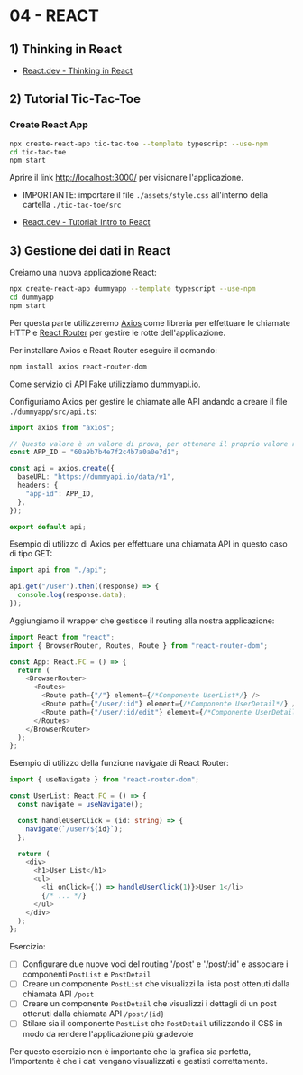 # 04 - REACT

## 1) **Thinking in React**

- [React.dev - Thinking in React](https://react.dev/docs/thinking-in-react)

## 2) **Tutorial Tic-Tac-Toe**

### **Create React App**

```bash
npx create-react-app tic-tac-toe --template typescript --use-npm
cd tic-tac-toe
npm start
```

Aprire il link [http://localhost:3000/](http://localhost:3000/) per visionare l'applicazione.

- IMPORTANTE: importare il file `./assets/style.css` all'interno della cartella `./tic-tac-toe/src`

- [React.dev - Tutorial: Intro to React](https://react.dev/learn/tutorial-tic-tac-toe)

## 3) **Gestione dei dati in React**

Creiamo una nuova applicazione React:

```bash
npx create-react-app dummyapp --template typescript --use-npm
cd dummyapp
npm start
```

Per questa parte utilizzeremo [Axios](https://axios-http.com/) come libreria per effettuare le chiamate HTTP e [React Router](https://reactrouter.com/) per gestire le rotte dell'applicazione.

Per installare Axios e React Router eseguire il comando:

```bash
npm install axios react-router-dom
```

Come servizio di API Fake utilizziamo [dummyapi.io](https://dummyapi.io/).

Configuriamo Axios per gestire le chiamate alle API andando a creare il file `./dummyapp/src/api.ts`:

```typescript
import axios from "axios";

// Questo valore è un valore di prova, per ottenere il proprio valore registrarsi su https://dummyapi.io/
const APP_ID = "60a9b7b4e7f2c4b7a0a0e7d1";

const api = axios.create({
  baseURL: "https://dummyapi.io/data/v1",
  headers: {
    "app-id": APP_ID,
  },
});

export default api;
```

Esempio di utilizzo di Axios per effettuare una chiamata API in questo caso di tipo GET:

```typescript
import api from "./api";

api.get("/user").then((response) => {
  console.log(response.data);
});
```

Aggiungiamo il wrapper che gestisce il routing alla nostra applicazione:

```typescript
import React from "react";
import { BrowserRouter, Routes, Route } from "react-router-dom";

const App: React.FC = () => {
  return (
    <BrowserRouter>
      <Routes>
        <Route path={"/"} element={/*Componente UserList*/} />
        <Route path={"/user/:id"} element={/*Componente UserDetail*/} />
        <Route path={"/user/:id/edit"} element={/*Componente UserDetailEdit*/} />
      </Routes>
    </BrowserRouter>
  );
};
```

Esempio di utilizzo della funzione navigate di React Router:

```typescript
import { useNavigate } from "react-router-dom";

const UserList: React.FC = () => {
  const navigate = useNavigate();

  const handleUserClick = (id: string) => {
    navigate(`/user/${id}`);
  };

  return (
    <div>
      <h1>User List</h1>
      <ul>
        <li onClick={() => handleUserClick(1)}>User 1</li>
        {/* ... */}
      </ul>
    </div>
  );
};
```

Esercizio:

- [ ] Configurare due nuove voci del routing '/post' e '/post/:id' e associare i componenti `PostList` e `PostDetail`
- [ ] Creare un componente `PostList` che visualizzi la lista post ottenuti dalla chiamata API `/post`
- [ ] Creare un componente `PostDetail` che visualizzi i dettagli di un post ottenuti dalla chiamata API `/post/{id}`
- [ ] Stilare sia il componente `PostList` che `PostDetail` utilizzando il CSS in modo da rendere l'applicazione più gradevole

Per questo esercizio non è importante che la grafica sia perfetta, l'importante è che i dati vengano visualizzati e gestisti correttamente.
